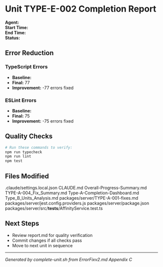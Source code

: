 # Unit TYPE-E-002 Completion Report

**Agent:**   
**Start Time:**   
**End Time:**   
**Status:**   

## Error Reduction

### TypeScript Errors
- **Baseline:** 
- **Final:** 77
- **Improvement:** -77 errors fixed

### ESLint Errors
- **Baseline:** 
- **Final:** 75
- **Improvement:** -75 errors fixed

## Quality Checks

```bash
# Run these commands to verify:
npm run typecheck
npm run lint
npm test
```

## Files Modified
.claude/settings.local.json
CLAUDE.md
Overall-Progress-Summary.md
TYPE-A-004_Fix_Summary.md
Type-A-Completion-Dashboard.md
Type_B_Units_Analysis.md
packages/server/TYPE-A-001-fixes.md
packages/server/jest.config.providers.js
packages/server/package.json
packages/server/src/__tests__/AffinityService.test.ts

## Next Steps
- Review report.md for quality verification
- Commit changes if all checks pass
- Move to next unit in sequence

---
*Generated by complete-unit.sh from ErrorFixv2.md Appendix C*
